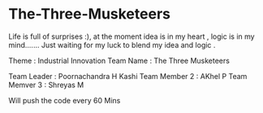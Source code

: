 # The-Three-Musketeers
Life is full of surprises :), at the moment idea is in my heart , logic is in my mind....... Just waiting for my luck to blend my idea and logic .


Theme : Industrial Innovation
Team Name : The Three Musketeers

Team Leader :  Poornachandra H Kashi
Team Member 2 : AKhel P
Team Memver 3 : Shreyas M


Will push the code every 60 Mins
